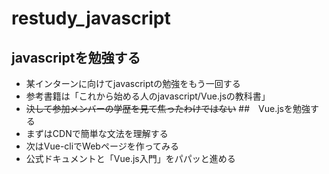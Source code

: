 # restudy_javascript
## javascriptを勉強する
- 某インターンに向けてjavascriptの勉強をもう一回する
- 参考書籍は「これから始める人のjavascript/Vue.jsの教科書」
- ~~決して参加メンバーの学歴を見て焦ったわけではない~~
##　Vue.jsを勉強する
- まずはCDNで簡単な文法を理解する
- 次はVue-cliでWebページを作ってみる
- 公式ドキュメントと「Vue.js入門」をパパッと進める
